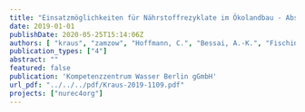 ```yaml
---
title: "Einsatzmöglichkeiten für Nährstoffrezyklate im Ökolandbau - Abschlussbericht des Projektes nurec4org"
date: 2019-01-01
publishDate: 2020-05-25T15:14:06Z
authors: [ "kraus", "zamzow", "Hoffmann, C.", "Bessai, A.-K.", "Fischinger, S.", "Muskolus, A.", "Kabbe, C." ]
publication_types: ["4"]
abstract: ""
featured: false
publication: 'Kompetenzzentrum Wasser Berlin gGmbH'
url_pdf: "../../../pdf/Kraus-2019-1109.pdf"
projects: ["nurec4org"]
---
```


